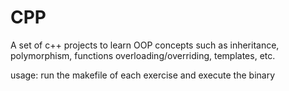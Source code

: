 # CPP

A set of c++ projects to learn OOP concepts such as inheritance, polymorphism, functions overloading/overriding, templates, etc.

usage: run the makefile of each exercise and execute the binary